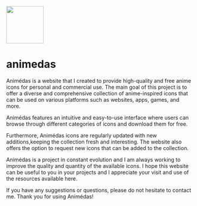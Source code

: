 
<img src="https://user-images.githubusercontent.com/69166890/230820887-3b2e84c8-dcfd-4d37-a897-8ffd718766aa.png" height="100px">

# animedas

Animédas is a website that I created to provide high-quality and free anime icons for personal and commercial use. 
The main goal of this project is to offer a diverse and comprehensive collection of anime-inspired icons that can be used on various platforms such as websites, apps, games, and more.

Animédas features an intuitive and easy-to-use interface where users can browse through different categories of icons and download them for free.

Furthermore, Animédas icons are regularly updated with new additions,keeping the collection fresh and interesting. 
The website also offers the option to request new icons that can be added to the collection.

Animédas is a project in constant evolution and I am always working to improve the quality and quantity of the available icons. 
I hope this website can be useful to you in your projects and I appreciate your visit and use of the resources available here.

If you have any suggestions or questions, please do not hesitate to contact me. Thank you for using Animédas!
